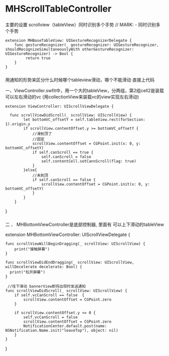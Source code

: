 # MHScrollTableController

###
 主要的设置 scrollview（tableView）同时识别多个手势
// MARK: -  同时识别多个手势
    
    extension MHBaseTableView: UIGestureRecognizerDelegate {
        func gestureRecognizer(_ gestureRecognizer: UIGestureRecognizer, shouldRecognizeSimultaneouslyWith otherGestureRecognizer: UIGestureRecognizer) -> Bool {
             return true
        }
    }


###
用通知的形势来区分什么时候哪个tableview滑动，哪个不能滑动
直接上代码

 一、ViewController.swfit中，用一个大的tableView，分两组，第2组cell2是装载可以左右滑动的vc (用collectionView来装载vc的view实现左右滑动)
    
    extension ViewController: UIScrollViewDelegate {
    
      func scrollViewDidScroll(_ scrollView: UIScrollView) {
            let bottomVC_offsetY = self.tableView.rect(forSection: 1).origin.y
            if scrollView.contentOffset.y >= bottomVC_offsetY {
                //滑到顶了
                //固定
                scrollView.contentOffset = CGPoint.init(x: 0, y: bottomVC_offsetY)
                if self.canScroll == true {
                    self.canScroll = false
                    self.contentCell.setCannScroll(flag: true)
                }
            }else{
                //未到顶
                if self.canScroll == false {
                    scrollView.contentOffset = CGPoint.init(x: 0, y: bottomVC_offsetY)
                }
            }
        }
   }
   
###
 二 、 MHBottomViewController是底部控制器, 里面有 可以上下滑动的tableView

extension MHBottomViewController: UIScrollViewDelegate {

    func scrollViewWillBeginDragging(_ scrollView: UIScrollView) {
        print("接触屏幕")
    }
    
    func scrollViewDidEndDragging(_ scrollView: UIScrollView, willDecelerate decelerate: Bool) {
      print("松开屏幕")
    }
    
     //往下滑动 bannerView即将出现时发送通知 
    func scrollViewDidScroll(_ scrollView: UIScrollView) {
        if self.vcCanScroll == false  {
            scrollView.contentOffset = CGPoint.zero
        }
        
        if scrollView.contentOffset.y <= 0 {
            self.vcCanScroll = false
            scrollView.contentOffset = CGPoint.zero
            NotificationCenter.default.post(name: NSNotification.Name.init("leaveTop"), object: nil)
        }
    }
}


